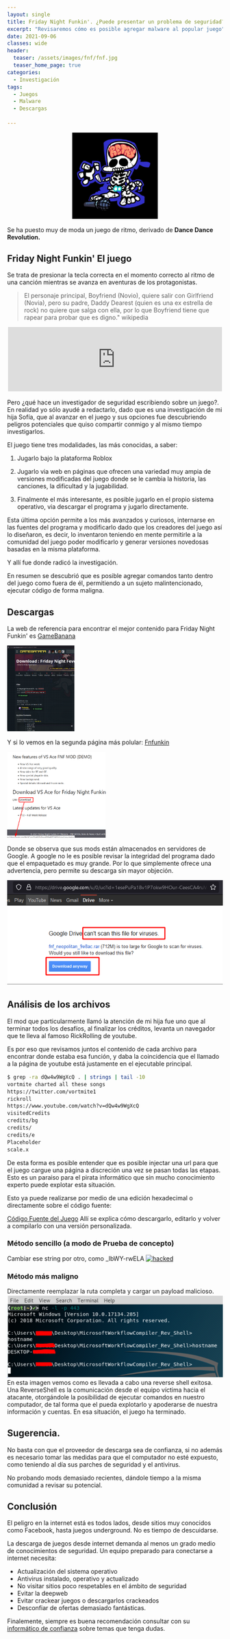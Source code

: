 ```yaml
---
layout: single
title: Friday Night Funkin'. ¿Puede presentar un problema de seguridad?
excerpt: "Revisaremos cómo es posible agregar malware al popular juego"
date: 2021-09-06
classes: wide
header:
  teaser: /assets/images/fnf/fnf.jpg
  teaser_home_page: true
categories:
  - Investigación
tags:
  - Juegos
  - Malware
  - Descargas

---
```


<p align="center">
<img src="/assets/images/fnf/boyfriend.jpg" width=200>
</p>


Se ha puesto muy de moda un juego de ritmo, derivado de **Dance Dance Revolution.** 

## Friday Night Funkin' El juego

Se trata de presionar la tecla correcta en el momento correcto al ritmo de una canción mientras se avanza en aventuras de los protagonistas. 

 

>El personaje principal, Boyfriend (Novio), quiere salir con Girlfriend (Novia), pero su padre, Daddy Dearest (quien es una ex estrella de rock) no quiere que salga con ella, por lo que Boyfriend tiene que rapear para probar que es digno." 
wikipedia 

<p align="center">
<iframe width="500" src="https://www.youtube.com/embed/rGDoLzFV-aY" title="YouTube video player" frameborder="0" allow="accelerometer; autoplay; clipboard-write; encrypted-media; gyroscope; picture-in-picture" allowfullscreen></iframe>
</p> 

Pero ¿qué hace un investigador de seguridad escribiendo sobre un juego?. En realidad yo sólo ayudé a redactarlo, dado que es una investigación de mi hija Sofía, que al avanzar en el juego y sus opciones fue descubriendo peligros potenciales que quiso compartir conmigo y al mismo tiempo investigarlos. 

 

El juego tiene tres modalidades, las más conocidas, a saber: 

1. Jugarlo bajo la plataforma Roblox 

2. Jugarlo via web en páginas que ofrecen una variedad muy ampia de versiones modificadas del juego donde se le cambia la historia, las canciones, la dificultad y la jugabilidad. 

3. Finalmente el más interesante, es posible jugarlo en el propio sistema operativo, via descargar el programa y jugarlo directamente. 

Esta última opción permite a los más avanzados y curiosos, internarse en las fuentes del programa y modificarlo dado que los creadores del juego así lo diseñaron, es decir, lo inventaron teniendo en mente permitirle a la comunidad del juego poder modificarlo y generar versiones novedosas basadas en la misma plataforma. 

Y allí fue donde radicó la investigación. 

En resumen se descubrió que es posible agregar comandos tanto dentro del juego como fuera de él, permitiendo a un sujeto malintencionado, ejecutar código de forma maligna. 


## Descargas

La web de referencia para encontrar el mejor contenido para Friday Night Funkin' es [GameBanana](https://gamebanana.com)

 
<p>
<img src="/assets/images/fnf/banana.png" height=200>
</p>

Y si lo vemos en la segunda página más polular: [Fnfunkin](https://fnfunkin.com/mods/)

<p>
<img src="/assets/images/fnf/otro.png" height=200>
</p>

Donde se observa que sus mods están almacenados en servidores de Google.
A google no le es posible revisar la integridad del programa dado que el empaquetado es muy grande. Por lo que simplemente ofrece una advertencia, pero permite su descarga sin mayor objeción.

<p>
<img src="/assets/images/fnf/google.png">
</p>


## Análisis de los archivos 
El mod que particularmente llamó la atención de mi hija fue uno que al terminar todos los desafíos, al finalizar los créditos, levanta un navegador que te lleva al famoso RickRolling de youtube.

Es por eso que revisamos juntos el contenido de cada archivo para encontrar donde estaba esa función, y daba la coincidencia que el llamado a la página de youtube está justamente en el ejecutable principal.


```bash
$ grep -ra dQw4w9WgXcQ . | strings | tail -10
vortmite charted all these songs
https://twitter.com/vortmite1
rickroll
https://www.youtube.com/watch?v=dQw4w9WgXcQ
visitedCredits
credits/bg
credits/
credits/e
Placeholder
scale.x
```


De esta forma es posible entender que es posible injectar una url para que el juego cargue una página a discreción una vez se pasan todas las etapas. 
Esto es un paraiso para el pirata informático que sin mucho conocimiento experto puede explotar esta situación.
 
Esto ya puede realizarse por medio de una edición hexadecimal o directamente sobre el código fuente: 

[Código Fuente del Juego](https://kadedev.github.io/Kade-Engine/building)
Allí se explica cómo descargarlo, editarlo y volver a compilarlo con una versión personalizada.

### Método sencillo (a modo de Prueba de concepto)
Cambiar ese string por otro, como _IbWY-rwELA 
[![hacked](http://img.youtube.com/vi/_IbWY-rwELA/0.jpg)](http://www.youtube.com/watch?v=_IbWY-rwELA "Hacked")

### Método más maligno
Directamente reemplazar la ruta completa y cargar un payload malicioso. 
![imagen con una ruta sospechosa o haciendo una reverse shell](/assets/images/fnf/reverse.jpg)
En esta imagen vemos como es llevada a cabo una reverse shell exitosa. Una ReverseShell es la comunicación desde el equipo víctima hacia el atacante, otorgándole la posibilidad de ejecutar comandos en nuestro computador, de tal forma que el pueda explotarlo y apoderarse de nuestra información y cuentas.
En esa situación, el juego ha terminado.


## Sugerencia. 

No basta con que el proveedor de descarga sea de confianza, si no además es necesario tomar las medidas para que el computador no esté expuesto, como teniendo al día sus parches de seguridad y el antivirus. 

No probando mods demasiado recientes, dándole tiempo a la misma comunidad a revisar su potencial. 

 

## Conclusión 

El peligro en la internet está es todos lados, desde sitios muy conocidos como Facebook, hasta juegos underground. No es tiempo de descuidarse.

La descarga de juegos desde internet demanda al menos un grado medio de conocimientos de seguridad. Un equipo preparado para conectarse a internet necesita:
- Actualización del sistema operativo
- Antivirus instalado, operativo y actualizado
- No visitar sitios poco respetables en el ámbito de seguridad
- Evitar la deepweb
- Evitar crackear juegos o descargarlos crackeados
- Desconfiar de ofertas demasiado fantásticas.

Finalemente, siempre es buena recomendación consultar con su [informático de confianza](https://openhack.cl) sobre temas que tenga dudas.
